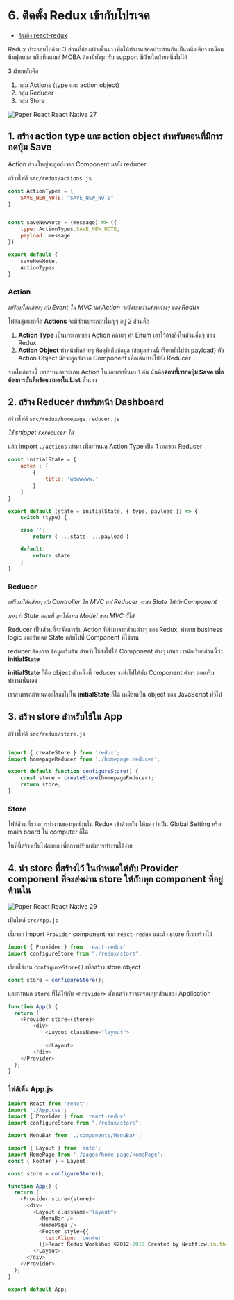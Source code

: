 
# 6. ติดตั้ง Redux เข้ากับโปรเจค

- [อ้างอิง react-redux](https://react-redux.js.org/)

Redux ประกอบไปด้วย 3 ส่วนที่ต้องสร้างขึ้นมา เพื่อให้ทำงานสอดประสานกันเป็นหนึ่งเดียว เหมือนทีมฟุตบอล หรือทีมเกมส์​ MOBA ต้องมีทั้งรุก รับ support มีฝ่ายใดฝ่ายหนึ่งไม่ได้ 

3 ฝ่ายหลักคือ 
1. กลุ่ม Actions (type และ action object)
2. กลุ่ม Reducer
3. กลุ่ม Store

![Paper React   React Native 27](https://user-images.githubusercontent.com/85179/63178797-f921ec00-c074-11e9-9781-48541785d151.png)


## 1. สร้าง action type และ action object สำหรับตอนที่มีการกดปุ่ม Save

Action ส่วนใหญ่จะถูกส่งจาก Component มายัง reducer

สร้างไฟล์ `src/redux/actions.js`

```js
const ActionTypes = {
    SAVE_NEW_NOTE: "SAVE_NEW_NOTE"
}


const saveNewNote = (message) => ({
    type: ActionTypes.SAVE_NEW_NOTE,
    payload: message
})

export default {
    saveNewNote,
    ActionTypes
}
```

### Action

_เปรียบได้คล้ายๆ กับ Event ใน MVC แต่ Action จะวิ่งระหว่างส่วนต่างๆ ของ Redux_

ไฟล์กลุ่มแรกคือ **Actions** จะมีส่วนประกอบใหญ่ๆ อยู่ 2 ส่วนคือ 

1. **Action Type** เป็นประเภทของ Action คล้ายๆ ค่า Enum เอาไว้อ้างอิงในส่วนอื่นๆ ของ Redux
2. **Action Object** ทำหน้าที่คล้ายๆ พัศดุที่เก็บข้อมูล (ข้อมูลส่วนนี้ เรียกทั่วไปว่า payload) ตัว Action Object มักจะถูกส่งจาก Component เพื่อเดินทางไปยัง Reducer

จากไฟล์ตรงนี้ เรากำหนดประเภท Action ในแอพเราขึ้นมา 1 อัน นั่นคือ**ตอนที่เรากดปุ่ม Save เพื่อต้องการบันทึกข้อความลงใน List** นั่นเอง




## 2. สร้าง Reducer สำหรับหน้า Dashboard

สร้างไฟล์ `src/redux/homepage.reducer.js`

_ใช่้ snippet `rxreducer` ได้_

แล้ว import `./actions` เข้ามา เพื่อกำหนด Action Type เป็น 1 เคสของ Reducer

```js
const initialState = {
    notes : [
        {
            title: 'wowwwww.'
        }
    ]
}

export default (state = initialState, { type, payload }) => {
    switch (type) {

    case '':
        return { ...state, ...payload }

    default:
        return state
    }
}

```

### Reducer

_เปรียบได้คล้ายๆ กับ Controller ใน MVC แต่ Reducer จะส่ง State ให้กับ Component_

_มองว่า State ตอนนี้ ถูกใช้แทน Model ของ MVC ก็ได้_

Reducer เป็นส่วนที่จะจัดการรับ Action ที่ส่งมาจากส่วนต่างๆ ของ Redux, ทำตาม business logic และอัพเดต State กลับไปที่ Component ที่ใช้งาน

reducer ต้องการ ข้อมูลเริ่มต้น สำหรับใช้ส่งไปให้ Component ต่างๆ เสมอ เรามักเรียกส่วนนี้ว่า **initialState**

**initialState** ก็คือ object ตัวหนึ่งที่ reducer จะส่งไปให้กับ Component ต่างๆ ตอนเริ่มทำงานนั่นเอง

เราสามารถกำหนดอะไรลงไปใน **initialState** ก็ได้ เหมือนเป็น object ของ JavaScript ทั่วไป




## 3. สร้าง store สำหรับใช้ใน App

สร้างไฟล์ `src/redux/store.js`

```js

import { createStore } from 'redux'; 
import homepageReducer from './homepage.reducer';

export default function configureStore() {
    const store = createStore(homepageReducer);
    return store;
} 

```

### Store

ไฟล์ส่วนที่รวมการทำงานของทุกส่วนใน Redux เข้าด้วยกัน ให้มองว่าเป็น Global Setting หรือ main board ใน computer ก็ได้ 

ในที่นี้สร้างเป็นไฟล์แยก เพื่อการปรับแต่งการทำงานได้ง่าย


## 4. นำ store ที่สร้างไว้ ในกำหนดให้กับ Provider component ที่จะส่งผ่าน store ให้กับทุก component ที่อยู่ด้านใน

![Paper React   React Native 29](https://user-images.githubusercontent.com/85179/63178875-1b1b6e80-c075-11e9-82a6-d187cfcc7606.png)

เปิดไฟล์ `src/App.js`

เริ่มจาก import `Provider` component จาก `react-redux` และตัว store ที่เราสร้างไว้ 

```js
import { Provider } from 'react-redux'
import configureStore from "./redux/store";
```

เรียกใช้งาน `configureStore()` เพื่อสร้าง store object

```js
const store = configureStore();
```

และกำหนด `store` ที่ได้ให้กับ `<Provider>` สังเกตว่าเราจะครอบทุกส่วนของ Application 

```js
function App() {
  return (
    <Provider store={store}>
        <div>
            <Layout className="layout">
                ...
            </Layout>
        </div>
    </Provider>
  );
}
```

### ไฟล์เต็ม App.js

```js
import React from 'react';
import './App.css';
import { Provider } from 'react-redux'
import configureStore from "./redux/store";

import MenuBar from './components/MenuBar';

import { Layout } from 'antd';
import HomePage from './pages/home-page/HomePage';
const { Footer } = Layout;

const store = configureStore();

function App() {
  return (
    <Provider store={store}>
      <div>
        <Layout className="layout">
          <MenuBar />
          <HomePage />
          <Footer style={{
            textAlign: 'center'
          }}>React Redux Workshop ©2012-2019 Created by Nextflow.in.th</Footer>
        </Layout>,
      </div>
    </Provider>
  );
}

export default App;

```

